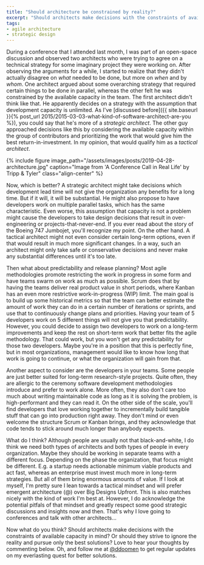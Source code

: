 ```yaml
---
title: "Should architecture be constrained by reality?"
excerpt: "Should architects make decisions with the constraints of available capacity in mind? Or should they strive to ignore the reality and pursue only the best solutions?"
tags:
- agile architecture
- strategic design
---
```


During a conference that I attended last month, I was part of an open-space discussion and observed two architects who were trying to agree on a technical strategy for some imaginary project they were working on. After observing the arguments for a while, I started to realize that they didn't actually disagree on _what_ needed to be done, but more on _when_ and by _whom_. One architect argued about some overarching strategy that required certain things to be done in parallel, whereas the other felt he was constrained by the available capacity in the team. The first architect didn't think like that. He apparently decides on a strategy with the assumption that development capacity is unlimited. As I've [discussed before]({{ site.baseurl }}{% post_url 2015/2015-03-03-what-kind-of-software-architect-are-you %}), you could say that he's more of a _strategic architect_. The other guy approached decisions like this by considering the available capacity within the group of contributors and prioritizing the work that would give him the best return-in-investment. In my opinion, that would qualify him as a _tactical architect_. 

{% include figure image_path="/assets/images/posts/2019-04-28-architecture.jpg" caption="Image from 'A Conference Call in Real Life' by Tripp &amp; Tyler" class="align-center" %}

Now, which is better? A strategic architect might take decisions which development lead time will not give the organization any benefits for a long time. But if it will, it will be substantial. He might also propose to have developers work on multiple parallel tasks, which has the same characteristic. Even worse, this assumption that capacity is not a problem might cause the developers to take design decisions that result in over-engineering or projects-that-never-end. If you ever read about the story of the Boeing 747 Jumbojet, you'll recognize my point. On the other hand. A tactical architect might not even consider certain long-term options, even if that would result in much more significant changes. In a way, such an architect might only take safe or conservative decisions and never make any substantial differences until it's too late.

Then what about predictability and release planning? Most agile methodologies promote restricting the work in progress in some form and have teams swarm on work as much as possible. Scrum does that by having the teams deliver real product value in short periods, where Kanban has an even more restrictive work-in-progress (WIP) limit. The main goal is to build up some historical metrics so that the team can better estimate the amount of work they can do in a certain number of iterations or sprints, and use that to continuously change plans and priorities. Having your team of 5 developers work on 5 different things will not give you that predictability. However, you could decide to assign two developers to work on a long-term improvements and keep the rest on short-term work that better fits the agile methodology. That could work, but you won't get any predictability for those two developers. Maybe you're in a position that this is perfectly fine, but in most organizations, management would like to know how long that work is going to continue, or what the organization will gain from that. 

Another aspect to consider are the developers in your teams. Some people are just better suited for long-term research-style projects. Quite often, they are allergic to the ceremony software development methodologies introduce and prefer to work alone. More often, they also don't care too much about writing maintainable code as long as it is solving the problem, is high-performant and they can read it. On the other side of the scale, you'll find developers that love working together to incrementally build tangible stuff that can go into production right away. They don't mind or even welcome the structure Scrum or Kanban brings, and they acknowledge that code tends to stick around much longer than anybody expects. 

What do I think? Although people are usually not that black-and-white, I do think we need both types of architects and both types of people in every organization. Maybe they should be working in separate teams with a different focus. Depending on the phase the organization, that focus might be different. E.g. a startup needs actionable minimum viable products and act fast, whereas an enterprise must invest much more in long-term strategies. But all of them bring enormous amounts of value. If I look at myself, I'm pretty sure I lean towards a tactical mindset and will prefer emergent architecture (@) over Big Designs Upfront. This is also matches nicely with the kind of work I'm best at. However, I do acknowledge the potential pitfals of that mindset and greatly respect some good strategic discussions and insights now and then. That's why I love going to conferences and talk with other architects… 

Now what do you think? Should architects make decisions with the constraints of available capacity in mind? Or should they strive to ignore the reality and pursue only the best solutions? Love to hear your thoughts by commenting below. Oh, and follow me at [@ddoomen](https://twitter.com/ddoomen) to get regular updates on my everlasting quest for better solutions.